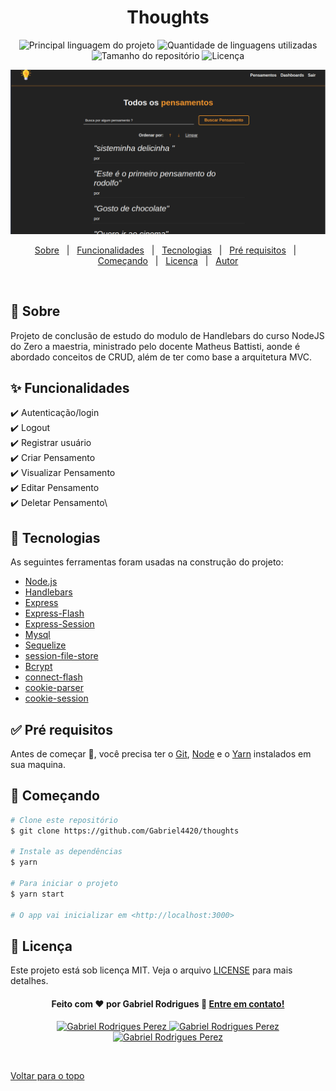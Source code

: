 
<h1 align="center">Thoughts</h1>

<p align="center">
  <img alt="Principal linguagem do projeto" src="https://img.shields.io/github/languages/top/Gabriel4420/thoughts?color=56BEB8">

  <img alt="Quantidade de linguagens utilizadas" src="https://img.shields.io/github/languages/count/Gabriel4420/thoughts?color=56BEB8">

  <img alt="Tamanho do repositório" src="https://img.shields.io/github/repo-size/Gabriel4420/thoughts?color=56BEB8">

  <img alt="Licença" src="https://img.shields.io/github/license/Gabriel4420/thoughts?color=56BEB8">

</p>

<div align="center" id="top"> 
  <img src="public/assets/images/HomeApp.png" alt="Mongodb" />

</div>


<p align="center">
  <a href="#dart-sobre">Sobre</a> &#xa0; | &#xa0; 
  <a href="#sparkles-funcionalidades">Funcionalidades</a> &#xa0; | &#xa0;
  <a href="#rocket-tecnologias">Tecnologias</a> &#xa0; | &#xa0;
  <a href="#white_check_mark-pré-requisitos">Pré requisitos</a> &#xa0; | &#xa0;
  <a href="#checkered_flag-começando">Começando</a> &#xa0; | &#xa0;
  <a href="#memo-licença">Licença</a> &#xa0; | &#xa0;
  <a href="https://github.com/Gabriel4420" target="_blank">Autor</a>
</p>

<br>

## :dart: Sobre

Projeto de conclusão de estudo do modulo de Handlebars do curso NodeJS do Zero a maestria, ministrado pelo docente Matheus Battisti, aonde é abordado conceitos de CRUD, além de ter como base a arquitetura MVC.

## :sparkles: Funcionalidades

:heavy_check_mark: Autenticação/login\
:heavy_check_mark: Logout\
:heavy_check_mark: Registrar usuário\
:heavy_check_mark: Criar Pensamento\
:heavy_check_mark: Visualizar Pensamento\
:heavy_check_mark: Editar Pensamento\
:heavy_check_mark: Deletar Pensamento\

## :rocket: Tecnologias

As seguintes ferramentas foram usadas na construção do projeto:

- [Node.js](https://nodejs.org/en/)
- [Handlebars](https://handlebarsjs.com/)
- [Express](https://expressjs.com/pt-br/)
- [Express-Flash](https://www.npmjs.com/package/express-flash)
- [Express-Session](https://www.npmjs.com/package/express-session)
- [Mysql](https://www.mysql.com/)
- [Sequelize](https://sequelize.org/)
- [session-file-store]( https://www.npmjs.com/package/session-file-store)
- [Bcrypt](https://www.npmjs.com/package/bcrypt)
- [connect-flash](https://www.npmjs.com/package/connect-flash)
- [cookie-parser](https://www.npmjs.com/package/cookie-parser)
- [cookie-session](https://www.npmjs.com/package/cookie-session)





## :white_check_mark: Pré requisitos

Antes de começar :checkered_flag:, você precisa ter o [Git](https://git-scm.com), [Node](https://nodejs.org/en/) e o [Yarn](https://yarnpkg.com/) instalados em sua maquina.

## :checkered_flag: Começando

```bash
# Clone este repositório
$ git clone https://github.com/Gabriel4420/thoughts

# Instale as dependências
$ yarn

# Para iniciar o projeto
$ yarn start

# O app vai inicializar em <http://localhost:3000>
```

## :memo: Licença

Este projeto está sob licença MIT. Veja o arquivo [LICENSE](LICENSE.md) para mais detalhes.

<h4 align="center">
  Feito com ❤️ por Gabriel Rodrigues 👋️ <a href="mailto:gabriel_rodrigues_perez@hotmail.com">Entre em contato!</a>
</h4>

<p align="center">

  <a href="https://www.linkedin.com/in/gabriel-rodrigues-perez-2069b072/">
    <img alt="Gabriel Rodrigues Perez" src="https://img.shields.io/badge/LinkedIn-Gabriel_Rodrigues-0e76a8?style=flat&logoColor=white&logo=linkedin">
  </a>
  <a href="https://www.facebook.com/gabriel.rodrigues.perez">
    <img alt="Gabriel Rodrigues Perez" src="https://img.shields.io/badge/Facebook-Gabriel_Rodrigues-1778F2?style=flat&logoColor=white&logo=facebook">
  </a>
  <a href="https://www.instagram.com/gabriel_rodrigues_perez/">
    <img alt="Gabriel Rodrigues Perez" src="https://img.shields.io/badge/Instagram-@gabriel4420-833AB4?style=flat&logoColor=white&logo=instagram">
  </a>
  
  
</p>

&#xa0;

<a href="#top">Voltar para o topo</a>
